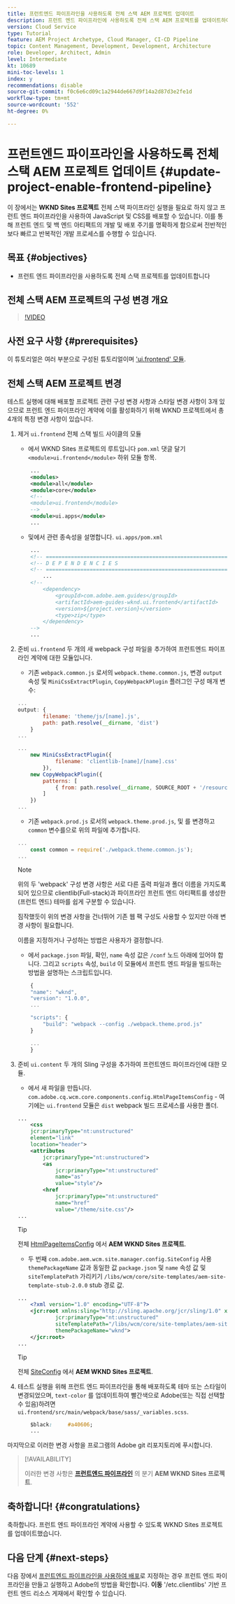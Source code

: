 ```yaml
---
title: 프런트엔드 파이프라인을 사용하도록 전체 스택 AEM 프로젝트 업데이트
description: 프런트 엔드 파이프라인에 사용하도록 전체 스택 AEM 프로젝트를 업데이트하여 프런트 엔드 아티팩트만 빌드하고 배포하는 방법을 알아봅니다.
version: Cloud Service
type: Tutorial
feature: AEM Project Archetype, Cloud Manager, CI-CD Pipeline
topic: Content Management, Development, Development, Architecture
role: Developer, Architect, Admin
level: Intermediate
kt: 10689
mini-toc-levels: 1
index: y
recommendations: disable
source-git-commit: f0c6e6cd09c1a2944de667d9f14a2d87d3e2fe1d
workflow-type: tm+mt
source-wordcount: '552'
ht-degree: 0%

---
```



# 프런트엔드 파이프라인을 사용하도록 전체 스택 AEM 프로젝트 업데이트 {#update-project-enable-frontend-pipeline}

이 장에서는 __WKND Sites 프로젝트__ 전체 스택 파이프라인 실행을 필요로 하지 않고 프런트 엔드 파이프라인을 사용하여 JavaScript 및 CSS를 배포할 수 있습니다. 이를 통해 프런트 엔드 및 백 엔드 아티팩트의 개발 및 배포 주기를 명확하게 함으로써 전반적인 보다 빠르고 반복적인 개발 프로세스를 수행할 수 있습니다.

## 목표 {#objectives}

* 프런트 엔드 파이프라인을 사용하도록 전체 스택 프로젝트를 업데이트합니다

## 전체 스택 AEM 프로젝트의 구성 변경 개요

>[!VIDEO](https://video.tv.adobe.com/v/3409419/)

## 사전 요구 사항 {#prerequisites}

이 튜토리얼은 여러 부분으로 구성된 튜토리얼이며 [&#39;ui.frontend&#39; 모듈](./review-uifrontend-module.md).


## 전체 스택 AEM 프로젝트 변경

테스트 실행에 대해 배포할 프로젝트 관련 구성 변경 사항과 스타일 변경 사항이 3개 있으므로 프런트 엔드 파이프라인 계약에 이를 활성화하기 위해 WKND 프로젝트에서 총 4개의 특정 변경 사항이 있습니다.

1. 제거 `ui.frontend` 전체 스택 빌드 사이클의 모듈

   * 에서 WKND Sites 프로젝트의 루트입니다 `pom.xml` 댓글 달기 `<module>ui.frontend</module>` 하위 모듈 항목.

   ```xml
       ...
       <modules>
       <module>all</module>
       <module>core</module>
       <!--
       <module>ui.frontend</module>
       -->                
       <module>ui.apps</module>
       ...
   ```

   * 및에서 관련 종속성을 설명합니다. `ui.apps/pom.xml`

   ```xml
       ...
       <!-- ====================================================================== -->
       <!-- D E P E N D E N C I E S                                                -->
       <!-- ====================================================================== -->
           ...
       <!--
           <dependency>
               <groupId>com.adobe.aem.guides</groupId>
               <artifactId>aem-guides-wknd.ui.frontend</artifactId>
               <version>${project.version}</version>
               <type>zip</type>
           </dependency>
       -->    
       ...
   ```

1. 준비 `ui.frontend` 두 개의 새 webpack 구성 파일을 추가하여 프런트엔드 파이프라인 계약에 대한 모듈입니다.

   * 기존 `webpack.common.js` 로서의 `webpack.theme.common.js`, 변경 `output` 속성 및 `MiniCssExtractPlugin`, `CopyWebpackPlugin` 플러그인 구성 매개 변수:

   ```javascript
   ...
   output: {
           filename: 'theme/js/[name].js', 
           path: path.resolve(__dirname, 'dist')
       }
   ...
   
   ...
       new MiniCssExtractPlugin({
               filename: 'clientlib-[name]/[name].css'
           }),
       new CopyWebpackPlugin({
           patterns: [
               { from: path.resolve(__dirname, SOURCE_ROOT + '/resources'), to: './clientlib-site' }
           ]
       })
   ...
   ```

   * 기존 `webpack.prod.js` 로서의 `webpack.theme.prod.js`, 및 를 변경하고 `common` 변수를으로 위의 파일에 추가합니다.

   ```javascript
   ...
       const common = require('./webpack.theme.common.js');
   ...
   ```

   >[!NOTE]
   >
   >위의 두 &#39;webpack&#39; 구성 변경 사항은 서로 다른 출력 파일과 폴더 이름을 가지도록 되어 있으므로 clientlib(Full-stack)과 파이프라인 프런트 엔드 아티팩트를 생성한(프런트 엔드) 테마를 쉽게 구분할 수 있습니다.
   >
   >짐작했듯이 위의 변경 사항을 건너뛰어 기존 웹 팩 구성도 사용할 수 있지만 아래 변경 사항이 필요합니다.
   >
   >이름을 지정하거나 구성하는 방법은 사용자가 결정합니다.


   * 에서 `package.json` 파일, 확인,  `name` 속성 값은 `/conf` 노드 아래에 있어야 합니다. 그리고 `scripts` 속성, `build` 이 모듈에서 프런트 엔드 파일을 빌드하는 방법을 설명하는 스크립트입니다.

   ```javascript
       {
       "name": "wknd",
       "version": "1.0.0",
       ...
   
       "scripts": {
           "build": "webpack --config ./webpack.theme.prod.js"
       }
   
       ...
       }
   ```

1. 준비 `ui.content` 두 개의 Sling 구성을 추가하여 프런트엔드 파이프라인에 대한 모듈.

   * 에서 새 파일을 만듭니다. `com.adobe.cq.wcm.core.components.config.HtmlPageItemsConfig` - 여기에는 `ui.frontend` 모듈은 `dist` webpack 빌드 프로세스를 사용한 폴더.

   ```xml
   ...
       <css
       jcr:primaryType="nt:unstructured"
       element="link"
       location="header">
       <attributes
           jcr:primaryType="nt:unstructured">
           <as
               jcr:primaryType="nt:unstructured"
               name="as"
               value="style"/>
           <href
               jcr:primaryType="nt:unstructured"
               name="href"
               value="/theme/site.css"/>
   ...
   ```

   >[!TIP]
   >
   >    전체 [HtmlPageItemsConfig](https://github.com/adobe/aem-guides-wknd/blob/feature/frontend-pipeline/ui.content/src/main/content/jcr_root/conf/wknd/_sling_configs/com.adobe.cq.wcm.core.components.config.HtmlPageItemsConfig/.content.xml) 에서 __AEM WKND Sites 프로젝트__.


   * 두 번째 `com.adobe.aem.wcm.site.manager.config.SiteConfig` 사용 `themePackageName` 값과 동일한 값 `package.json` 및 `name` 속성 값 및 `siteTemplatePath` 가리키기 `/libs/wcm/core/site-templates/aem-site-template-stub-2.0.0` stub 경로 값.

   ```xml
   ...
       <?xml version="1.0" encoding="UTF-8"?>
       <jcr:root xmlns:sling="http://sling.apache.org/jcr/sling/1.0" xmlns:jcr="http://www.jcp.org/jcr/1.0" xmlns:nt="http://www.jcp.org/jcr/nt/1.0"
               jcr:primaryType="nt:unstructured"
               siteTemplatePath="/libs/wcm/core/site-templates/aem-site-template-stub-2.0.0"
               themePackageName="wknd">
       </jcr:root>
   ...
   ```

   >[!TIP]
   >
   >    전체 [SiteConfig](https://github.com/adobe/aem-guides-wknd/blob/feature/frontend-pipeline/ui.content/src/main/content/jcr_root/conf/wknd/_sling_configs/com.adobe.aem.wcm.site.manager.config.SiteConfig/.content.xml) 에서 __AEM WKND Sites 프로젝트__.

1. 테스트 실행을 위해 프런트 엔드 파이프라인을 통해 배포하도록 테마 또는 스타일이 변경되었으며, `text-color` 를 업데이트하여 빨간색으로 Adobe(또는 직접 선택할 수 있음)하려면 `ui.frontend/src/main/webpack/base/sass/_variables.scss`.

   ```css
       $black:     #a40606;
       ...
   ```

마지막으로 이러한 변경 사항을 프로그램의 Adobe git 리포지토리에 푸시합니다.


>[!AVAILABILITY]
>
> 이러한 변경 사항은 [__프런트엔드 파이프라인__](https://github.com/adobe/aem-guides-wknd/tree/feature/frontend-pipeline) 의 분기 __AEM WKND Sites 프로젝트__.


## 축하합니다! {#congratulations}

축하합니다. 프런트 엔드 파이프라인 계약에 사용할 수 있도록 WKND Sites 프로젝트를 업데이트했습니다.

## 다음 단계 {#next-steps}

다음 장에서 [프런트엔드 파이프라인을 사용하여 배포](create-frontend-pipeline.md)로 지정하는 경우 프런트 엔드 파이프라인을 만들고 실행하고 Adobe의 방법을 확인합니다. __이동__ &#39;/etc.clientlibs&#39; 기반 프런트 엔드 리소스 게재에서 확인할 수 있습니다.
